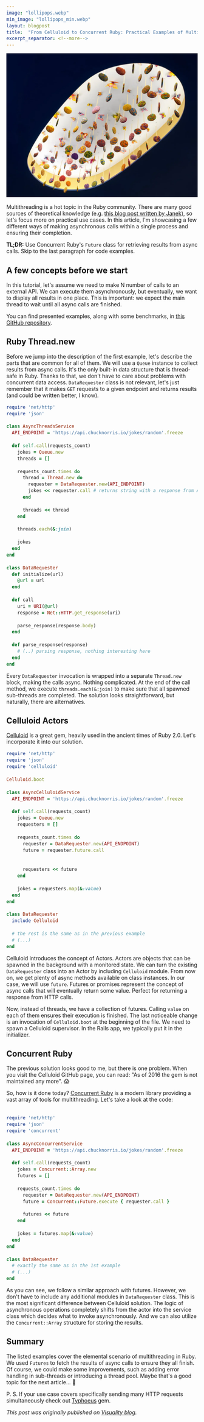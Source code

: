 ```yaml
---
image: "lollipops.webp"
min_image: "lollipops_min.webp"
layout: blogpost
title:  "From Celluloid to Concurrent Ruby: Practical Examples of Multithreading Calls"
excerpt_separator: <!--more-->
---
```


![image](/images/lollipops.webp)

Multithreading is a hot topic in the Ruby community. There are many good sources of theoretical knowledge (e.g. [this blog post written by Janek](https://www.visuality.pl/posts/concurrency-and-parallelism-in-ruby-processes-threads-fibers-and-ractors)), so let's focus more on practical use cases. In this article, I'm showcasing a few different ways of making asynchronous calls within a single process and ensuring their completion.

<!--more-->

**TL;DR:** Use Concurrent Ruby's `Future` class for retrieving results from async calls. Skip to the last paragraph for code examples.

## A few concepts before we start

In this tutorial, let's assume we need to make N number of calls to an external API. We can execute them asynchronously, but eventually, we want to display all results in one place. This is important: we expect the main thread to wait until all async calls are finished.

You can find presented examples, along with some benchmarks, in [this GitHub repository](https://github.com/maikhel/ruby-multithreads-examples).

## Ruby Thread.new

Before we jump into the description of the first example, let's describe the parts that are common for all of them.
We will use a `Queue` instance to collect results from async calls. It's the only built-in data structure that is thread-safe in Ruby. Thanks to that, we don't have to care about problems with concurrent data access.
`DataRequester` class is not relevant, let's just remember that it makes `GET` requests to a given endpoint and returns results (and could be written better, I know).

```ruby
require 'net/http'
require 'json'

class AsyncThreadsService
  API_ENDPOINT = 'https://api.chucknorris.io/jokes/random'.freeze

  def self.call(requests_count)
    jokes = Queue.new
    threads = []

    requests_count.times do
      thread = Thread.new do
        requester = DataRequester.new(API_ENDPOINT)
        jokes << requester.call # returns string with a response from API call
      end

      threads << thread
    end

    threads.each(&:join)

    jokes
  end
end

class DataRequester
  def initialize(url)
    @url = url
  end

  def call
    uri = URI(@url)
    response = Net::HTTP.get_response(uri)

    parse_response(response.body)
  end

  def parse_response(response)
    # (..) parsing response, nothing interesting here
  end
end
```

Every `DataRequester` invocation is wrapped into a separate `Thread.new` block, making the calls async. Nothing complicated. At the end of the call method, we execute `threads.each(&:join)` to make sure that all spawned sub-threads are completed.
The solution looks straightforward, but naturally, there are alternatives.

## Celluloid Actors

[Celluloid](https://github.com/celluloid/celluloid) is a great gem, heavily used in the ancient times of Ruby 2.0. Let's incorporate it into our solution.

```ruby
require 'net/http'
require 'json'
require 'celluloid'

Celluloid.boot

class AsyncCelluloidService
  API_ENDPOINT = 'https://api.chucknorris.io/jokes/random'.freeze

  def self.call(requests_count)
    jokes = Queue.new
    requesters = []

    requests_count.times do
      requester = DataRequester.new(API_ENDPOINT)
      future = requester.future.call


      requesters << future
    end

    jokes = requesters.map(&:value)
  end
end

class DataRequester
  include Celluloid

  # the rest is the same as in the previous example
  # (...)
end
```

Celluloid introduces the concept of Actors. Actors are objects that can be spawned in the background with a monitored state. We can turn the existing `DataRequester` class into an Actor by including `Celluloid` module. From now on, we get plenty of async methods available on class instances. In our case, we will use `future`. Futures or promises represent the concept of async calls that will eventually return some value. Perfect for returning a response from HTTP calls.

Now, instead of threads, we have a collection of futures. Calling `value` on each of them ensures their execution is finished.
The last noticeable change is an invocation of `Celluloid.boot` at the beginning of the file. We need to spawn a Celluloid supervisor. In the Rails app, we typically put it in the initializer.

## Concurrent Ruby

The previous solution looks good to me, but there is one problem. When you visit the Celluloid GitHub page, you can read: "As of 2016 the gem is not maintained any more". 😱

So, how is it done today?
[Concurrent Ruby](https://github.com/ruby-concurrency/concurrent-ruby) is a modern library providing a vast array of tools for multithreading. Let's take a look at the code:

```ruby

require 'net/http'
require 'json'
require 'concurrent'

class AsyncConcurrentService
  API_ENDPOINT = 'https://api.chucknorris.io/jokes/random'.freeze

  def self.call(requests_count)
    jokes = Concurrent::Array.new
    futures = []

    requests_count.times do
      requester = DataRequester.new(API_ENDPOINT)
      future = Concurrent::Future.execute { requester.call }

      futures << future
    end

    jokes = futures.map(&:value)
  end
end

class DataRequester
  # exactly the same as in the 1st example
  # (...)
end
```
As you can see, we follow a similar approach with futures. However, we don't have to include any additional modules in `DataRequester` class. This is the most significant difference between Celluloid solution. The logic of asynchronous operations completely shifts from the actor into the service class which decides what to invoke asynchronously.
And we can also utilize the `Concurrent::Array` structure for storing the results.

## Summary

The listed examples cover the elemental scenario of multithreading in Ruby. We used `Futures` to fetch the results of async calls to ensure they all finish. Of course, we could make some improvements, such as adding error handling in sub-threads or introducing a thread pool. Maybe that's a good topic for the next article... 🤔

P. S. If your use case covers specifically sending many HTTP requests simultaneously check out [Typhoeus](https://github.com/typhoeus/typhoeus?tab=readme-ov-file#making-parallel-requests) gem.


*This post was originally published on [Visuality blog](https://www.visuality.pl/posts/from-celluloid-to-concurrent-ruby-practical-examples-of-multithreading-calls).*
